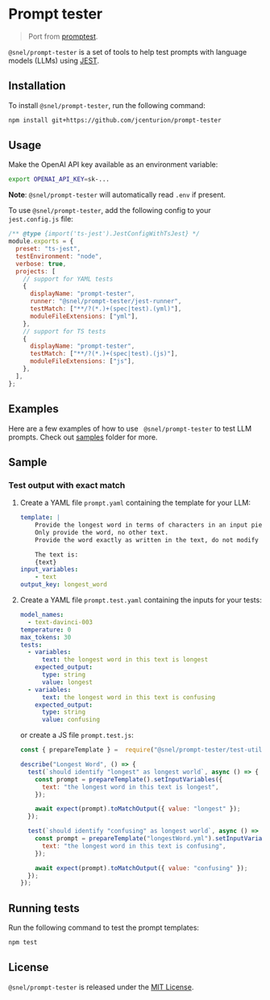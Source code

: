 # Prompt tester

> Port from [promptest](https://github.com/dschenkelman/promptest).

`@snel/prompt-tester` is a set of tools to help test prompts with language models (LLMs) using [JEST](https://jestjs.io/).

## Installation
To install `@snel/prompt-tester`, run the following command:
```bash
npm install git+https://github.com/jcenturion/prompt-tester
```

## Usage

Make the OpenAI API key available as an environment variable:
```bash
export OPENAI_API_KEY=sk-...
```

**Note**: `@snel/prompt-tester` will automatically read `.env` if present.

To use `@snel/prompt-tester`, add the following config to your `jest.config.js` file:

```js
/** @type {import('ts-jest').JestConfigWithTsJest} */
module.exports = {
  preset: "ts-jest",
  testEnvironment: "node",
  verbose: true,
  projects: [
    // support for YAML tests
    {
      displayName: "prompt-tester",
      runner: "@snel/prompt-tester/jest-runner",
      testMatch: ["**/?(*.)+(spec|test).(yml)"],
      moduleFileExtensions: ["yml"],
    },
    // support for TS tests
    {
      displayName: "prompt-tester",
      testMatch: ["**/?(*.)+(spec|test).(js)"],
      moduleFileExtensions: ["js"],
    },
  ],
};
```

## Examples
Here are a few examples of how to use ` @snel/prompt-tester` to test LLM prompts. Check out [samples](https://github.com/jcenturion/prompt-tester/tree/main/src/samples) folder for more.

## Sample

### Test output with exact match

1. Create a YAML file `prompt.yaml` containing the template for your LLM:
    ```yaml
    template: |
        Provide the longest word in terms of characters in an input piece of text.
        Only provide the word, no other text.
        Provide the word exactly as written in the text, do not modify it, capitalize it, etc.

        The text is:
        {text}
    input_variables:
        - text
    output_key: longest_word
    ```

2. Create a YAML file `prompt.test.yaml` containing the inputs for your tests:
    ```yaml
    model_names:
      - text-davinci-003
    temperature: 0
    max_tokens: 30
    tests:
      - variables:
          text: the longest word in this text is longest
        expected_output:
          type: string
          value: longest
      - variables:
          text: the longest word in this text is confusing
        expected_output:
          type: string
          value: confusing
    ```

    or create a JS file `prompt.test.js`:
    ```javascript
    const { prepareTemplate } =  require("@snel/prompt-tester/test-utils");

    describe("Longest Word", () => {
      test(`should identify "longest" as longest world`, async () => {
        const prompt = prepareTemplate().setInputVariables({
          text: "the longest word in this text is longest",
        });

        await expect(prompt).toMatchOutput({ value: "longest" }); 
      });

      test(`should identify "confusing" as longest world`, async () => {
        const prompt = prepareTemplate("longestWord.yml").setInputVariables({
          text: "the longest word in this text is confusing",
        });

        await expect(prompt).toMatchOutput({ value: "confusing" });
      });
    });
    ```    

## Running tests
Run the following command to test the prompt templates:
```bash
npm test
```

## License

`@snel/prompt-tester` is released under the [MIT License](https://opensource.org/licenses/MIT).
